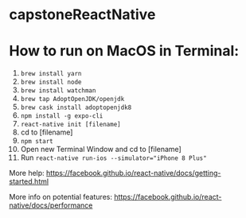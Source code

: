# capstoneReactNative
 
# How to run on MacOS in Terminal:

  1. `brew install yarn`
  2. `brew install node`
  3. `brew install watchman`
  4. `brew tap AdoptOpenJDK/openjdk`
  5. `brew cask install adoptopenjdk8`
  6. `npm install -g expo-cli`
  7. `react-native init [filename]`
  8.  cd to [filename]
  9. `npm start`
  10. Open new Terminal Window and cd to [filename]
  11. Run `react-native run-ios --simulator="iPhone 8 Plus"`
  
  More help: https://facebook.github.io/react-native/docs/getting-started.html
  
  More info on potential features: https://facebook.github.io/react-native/docs/performance
